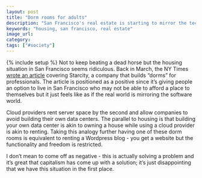 ```yaml
---
layout: post
title: "Dorm rooms for adults"
description: "San Francisco's real estate is starting to mirror the tech world more and more."
keywords: "housing, san francisco, real estate"
image_url:
category:
tags: ["#society"]
---
```

{% include setup %}
Not to keep beating a dead horse but the housing situation in San Francisco seems ridiculous. Back in March, the NY Times [wrote an article](https://www.nytimes.com/2018/03/04/technology/dorm-living-grown-ups-san-francisco.html) covering Starcity, a company that builds “dorms” for professionals. The article is positioned as a positive since it’s giving people an option to live in San Francisco who may not be able to afford a place to themselves but it just feels like as if the real world is mirroring the software world.

Cloud providers rent server space by the second and allow companies to avoid building their own data centers. The parallel to housing is that building your own data center is akin to owning a house while using a cloud provider is akin to renting. Taking this analogy further having one of these dorm rooms is equivalent to renting a Wordpress blog - you get a website but the functionality and freedom is restricted.

I don’t mean to come off as negative - this is actually solving a problem and it’s great that capitalism has come up with a solution; it’s just disappointing that we have this situation in the first place.
